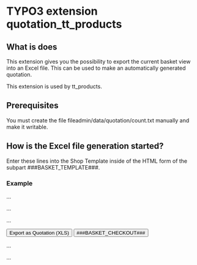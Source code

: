 # TYPO3 extension quotation_tt_products

## What is does

This extension gives you the possibility to export the current basket view into an Excel file. This can be used to make an automatically generated quotation.

This extension is used by tt_products.


## Prerequisites

You must create the file fileadmin/data/quotation/count.txt manually and make it writable.


## How is the Excel file generation started?

Enter these lines into the Shop Template inside of the HTML form of the subpart ###BASKET_TEMPLATE###.

### Example

<!-- ###BASKET_TEMPLATE### begin -->

...


<script>
function anexport() {
 document.warenkorbform.action = "###FORM_URL###&amp;eID=export_excel";
 document.warenkorbform.submit();
 document.warenkorbform.action = "###FORM_URL###";
}
</script>

...

<form method="post" action="###FORM_URL###" name="warenkorbform">

...

<input type="button" name="ex" value="Export as Quotation (XLS)" onclick="anexport();">

<input type="submit" name="products_info" value="###BASKET_CHECKOUT###" onclick="this.form.action='###FORM_URL_INFO###';">

...
</form>
...

<!-- ###BASKET_TEMPLATE### end -->





